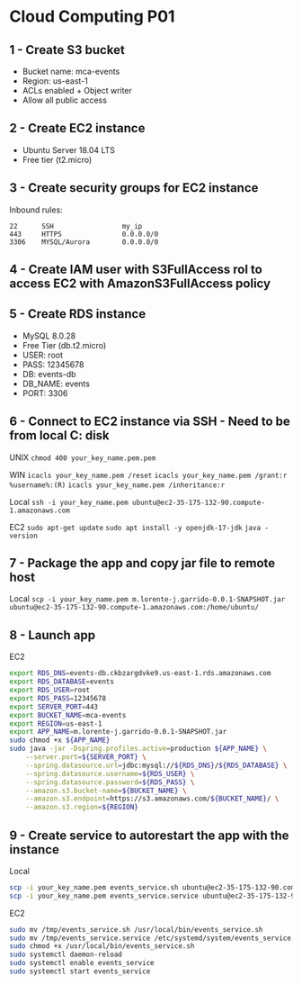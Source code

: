 # Cloud Computing P01

## 1 - Create S3 bucket

- Bucket name: mca-events
- Region: us-east-1
- ACLs enabled + Object writer
- Allow all public access

## 2 - Create EC2 instance

- Ubuntu Server 18.04 LTS
- Free tier (t2.micro)

## 3 - Create security groups for EC2 instance

Inbound rules:

    22	    SSH                 my_ip	
    443	    HTTPS               0.0.0.0/0
    3306    MYSQL/Aurora        0.0.0.0/0

## 4 - Create IAM user with __S3FullAccess__ rol to access EC2 with AmazonS3FullAccess policy

## 5 - Create RDS instance

- MySQL 8.0.28
- Free Tier (db.t2.micro)
- USER: root
- PASS: 12345678
- DB:   events-db
- DB_NAME: events
- PORT: 3306

## 6 - Connect to EC2 instance via SSH - Need to be from local C: disk

UNIX
`chmod 400 your_key_name.pem.pem`

WIN
`icacls your_key_name.pem /reset`
`icacls your_key_name.pem /grant:r %username%:(R)`
`icacls your_key_name.pem /inheritance:r`

Local
`ssh -i your_key_name.pem ubuntu@ec2-35-175-132-90.compute-1.amazonaws.com`

EC2
`sudo apt-get update`
`sudo apt install -y openjdk-17-jdk`
`java -version`

## 7 - Package the app and copy jar file to remote host

Local
`scp -i your_key_name.pem m.lorente-j.garrido-0.0.1-SNAPSHOT.jar ubuntu@ec2-35-175-132-90.compute-1.amazonaws.com:/home/ubuntu/`

## 8 - Launch app

EC2

```sh
export RDS_DNS=events-db.ckbzargdvke9.us-east-1.rds.amazonaws.com
export RDS_DATABASE=events
export RDS_USER=root
export RDS_PASS=12345678
export SERVER_PORT=443
export BUCKET_NAME=mca-events
export REGION=us-east-1
export APP_NAME=m.lorente-j.garrido-0.0.1-SNAPSHOT.jar
sudo chmod +x ${APP_NAME}
sudo java -jar -Dspring.profiles.active=production ${APP_NAME} \
    --server.port=${SERVER_PORT} \
    --spring.datasource.url=jdbc:mysql://${RDS_DNS}/${RDS_DATABASE} \
    --spring.datasource.username=${RDS_USER} \
    --spring.datasource.password=${RDS_PASS} \
    --amazon.s3.bucket-name=${BUCKET_NAME} \
    --amazon.s3.endpoint=https://s3.amazonaws.com/${BUCKET_NAME}/ \
    --amazon.s3.region=${REGION}
```

## 9 -  Create service to autorestart the app with the instance

Local
```sh
scp -i your_key_name.pem events_service.sh ubuntu@ec2-35-175-132-90.compute-1.amazonaws.com:/tmp/events_service.sh
scp -i your_key_name.pem events_service.service ubuntu@ec2-35-175-132-90.compute-1.amazonaws.com:/tmp/events_service.service
```

EC2
```sh
sudo mv /tmp/events_service.sh /usr/local/bin/events_service.sh
sudo mv /tmp/events_service.service /etc/systemd/system/events_service.service
sudo chmod +x /usr/local/bin/events_service.sh
sudo systemctl daemon-reload
sudo systemctl enable events_service
sudo systemctl start events_service
```